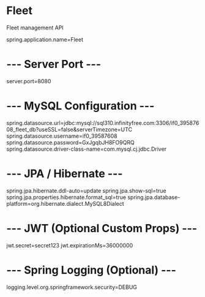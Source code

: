 # Fleet
Fleet management API

spring.application.name=Fleet

# --- Server Port ---
server.port=8080

# --- MySQL Configuration ---
spring.datasource.url=jdbc:mysql://sql310.infinityfree.com:3306/if0_39587608_fleet_db?useSSL=false&serverTimezone=UTC
spring.datasource.username=if0_39587608
spring.datasource.password=GxJgqbJH8FO9QRQ
spring.datasource.driver-class-name=com.mysql.cj.jdbc.Driver

# --- JPA / Hibernate ---
spring.jpa.hibernate.ddl-auto=update
spring.jpa.show-sql=true
spring.jpa.properties.hibernate.format_sql=true
spring.jpa.database-platform=org.hibernate.dialect.MySQL8Dialect

# --- JWT (Optional Custom Props) ---
jwt.secret=secret123
jwt.expirationMs=36000000

# --- Spring Logging (Optional) ---
logging.level.org.springframework.security=DEBUG


